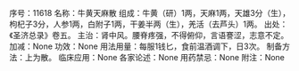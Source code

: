 序号：11618
名称：牛黄天麻散
组成：牛黄（研）1两，天麻1两，天雄3分（生），枸杞子3分，人参1两，白附子1两，干姜半两（生），羌活（去芦头）1两。
出处：《圣济总录》卷五。
主治：肾中风。腰脊疼强，不得俯仰，言语謇涩，志意不定。
加减：None
功效：None
用法用量：每服1钱匕，食前温酒调下，日3次。
制备方法：上为散。
临床应用：None
各家论述：None
用药禁忌：None
附注：None
